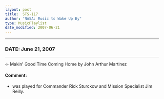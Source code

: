 ```yaml
---
layout: post
title:  STS-117
author: "NASA: Music to Wake Up By"
type: MusicPlaylist
date_modified: 2007-06-21
---
```


----
### DATE: June 21, 2007
----
⊹ Makin' Good Time Coming Home by John Arthur Martinez

#### Comment:
* was played for Commander Rick Sturckow and Mission Specialist Jim Reilly.
